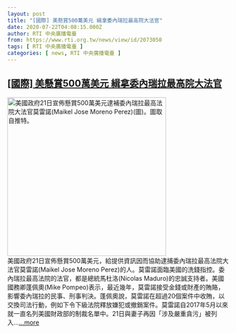 ```yaml
---
layout: post
title: "[國際] 美懸賞500萬美元 緝拿委內瑞拉最高院大法官"
date: 2020-07-22T04:08:15.000Z
author: RTI 中央廣播電臺
from: https://www.rti.org.tw/news/view/id/2073050
tags: [ RTI 中央廣播電臺 ]
categories: [ news, RTI 中央廣播電臺 ]
---
```

<!--1595390895000-->
[[國際] 美懸賞500萬美元 緝拿委內瑞拉最高院大法官](https://www.rti.org.tw/news/view/id/2073050)
------

<div>
<img src="https://static.rti.org.tw/assets/thumbnails/2020/07/22/914122e955b766056735d8b6a6585550.png" width="360" alt="美國政府21日宣佈懸賞500萬美元逮補委內瑞拉最高法院大法官莫雷諾(Maikel Jose Moreno Perez)(圖)。圖取自推特。" title="美國政府21日宣佈懸賞500萬美元逮補委內瑞拉最高法院大法官莫雷諾(Maikel Jose Moreno Perez)(圖)。圖取自推特。"><br>美國政府21日宣佈懸賞500萬美元，給提供資訊因而協助逮捕委內瑞拉最高法院大法官莫雷諾(Maikel Jose Moreno Perez)的人。莫雷諾面臨美國的洗錢指控。委內瑞拉最高法院的法官，都是總統馬杜洛(Nicolas Maduro)的忠誠支持者。美國國務卿蓬佩奧(Mike Pompeo)表示，最近幾年，莫雷諾接受金錢或財產的賄賂，影響委內瑞拉的民事、刑事判決。蓬佩奧說，莫雷諾在超過20個案件中收賄，以交換司法行動，例如下令下級法院釋放嫌犯或撤銷案件。莫雷諾自2017年5月以來就一直名列美國財政部的制裁名單中。21日與妻子再因「涉及嚴重貪污」被列入...<a target="_blank" href="https://www.rti.org.tw/news/view/id/2073050">...more</a>
</div>
